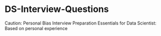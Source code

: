 # DS-Interview-Questions
Caution: Personal Bias
Interview Preparation Essentials for Data Scientist: Based on personal experience
